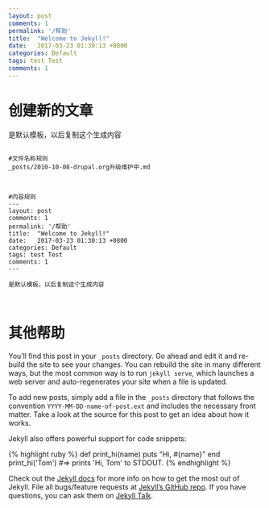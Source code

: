 ```yaml
---
layout: post
comments: 1
permalink: '/帮助'
title:  "Welcome to Jekyll!"
date:   2017-03-23 01:30:13 +0800
categories: Default
tags: test Test
comments: 1
---
```





# 创建新的文章
是默认模板，以后复制这个生成内容

```

#文件名称规则
_posts/2010-10-08-drupal.org升级维护中.md



#内容规则
---
layout: post
comments: 1
permalink: '/帮助'
title:  "Welcome to Jekyll!"
date:   2017-03-23 01:30:13 +0800
categories: Default
tags: test Test
comments: 1
---

是默认模板，以后复制这个生成内容



```




# 其他帮助











You’ll find this post in your `_posts` directory. Go ahead and edit it and re-build the site to see your changes. You can rebuild the site in many different ways, but the most common way is to run `jekyll serve`, which launches a web server and auto-regenerates your site when a file is updated.

To add new posts, simply add a file in the `_posts` directory that follows the convention `YYYY-MM-DD-name-of-post.ext` and includes the necessary front matter. Take a look at the source for this post to get an idea about how it works.

Jekyll also offers powerful support for code snippets:

{% highlight ruby %}
def print_hi(name)
  puts "Hi, #{name}"
end
print_hi('Tom')
#=> prints 'Hi, Tom' to STDOUT.
{% endhighlight %}

Check out the [Jekyll docs][jekyll-docs] for more info on how to get the most out of Jekyll. File all bugs/feature requests at [Jekyll’s GitHub repo][jekyll-gh]. If you have questions, you can ask them on [Jekyll Talk][jekyll-talk].

[jekyll-docs]: https://jekyllrb.com/docs/home
[jekyll-gh]:   https://github.com/jekyll/jekyll
[jekyll-talk]: https://talk.jekyllrb.com/

